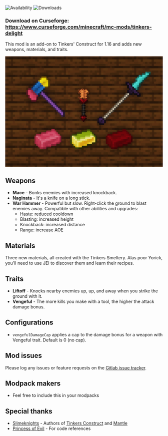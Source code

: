 ![Availability](http://cf.way2muchnoise.eu/versions/490440.svg) ![Downloads](http://cf.way2muchnoise.eu/full_490440_downloads.svg)

### Download on Curseforge: https://www.curseforge.com/minecraft/mc-mods/tinkers-delight

This mod is an add-on to Tinkers' Construct for 1.16 and adds new weapons, materials, and traits.

![Weapons and materials](web/images/header.png "New weapons and materials")

## Weapons
* **Mace** - Bonks enemies with increased knockback.
* **Naginata** - It's a knife on a long stick.
* **War Hammer**  - Powerful but slow. Right-click the ground to blast enemies away. Compatible with other abilities and upgrades:
   * Haste: reduced cooldown
   * Blasting: increased height
   * Knockback: increased distance
   * Range: increase AOE

## Materials
Three new materials, all created with the Tinkers Smeltery. Alas poor Yorick, you'll need to use JEI to discover them and learn their recipes.

## Traits
* **Liftoff** - Knocks nearby enemies up, up, and away when you strike the ground with it.
* **Vengeful** - The more kills you make with a tool, the higher the attack damage bonus.

## Configurations
- `vengefulDamageCap` applies a cap to the damage bonus for a weapon with Vengeful trait. Default is 0 (no cap).

## Mod issues
Please log any issues or feature requests on the [Gitlab issue tracker](https://gitlab.com/chirptheboy/tinkers-delight/-/issues).

## Modpack makers
- Feel free to include this in your modpacks

## Special thanks
- [Slimeknights](https://github.com/SlimeKnights/) - Authors of [Tinkers Construct](https://www.curseforge.com/minecraft/mc-mods/tinkers-construct) and [Mantle](https://www.curseforge.com/minecraft/mc-mods/mantle)
- [Princess of Evil](https://www.curseforge.com/members/princessofevil/projects) - For code references